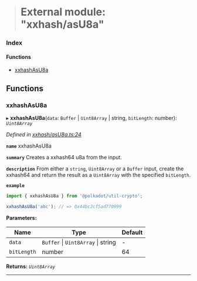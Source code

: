 > # External module: "xxhash/asU8a"

### Index

#### Functions

* [xxhashAsU8a](_xxhash_asu8a_.md#xxhashasu8a)

## Functions

###  xxhashAsU8a

▸ **xxhashAsU8a**(`data`: `Buffer` | `Uint8Array` | string, `bitLength`: number): *`Uint8Array`*

*Defined in [xxhash/asU8a.ts:24](https://github.com/polkadot-js/common/blob/0021731/packages/util-crypto/src/xxhash/asU8a.ts#L24)*

**`name`** xxhashAsU8a

**`summary`** Creates a xxhash64 u8a from the input.

**`description`** 
From either a `string`, `Uint8Array` or a `Buffer` input, create the xxhash64 and return the result as a `Uint8Array` with the specified `bitLength`.

**`example`** 
<BR>

```javascript
import { xxhashAsU8a } from '@polkadot/util-crypto';

xxhashAsU8a('abc'); // => 0x44bc2cf5ad770999
```

**Parameters:**

Name | Type | Default |
------ | ------ | ------ |
`data` | `Buffer` \| `Uint8Array` \| string | - |
`bitLength` | number | 64 |

**Returns:** *`Uint8Array`*

___